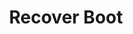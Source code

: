 ---
sidebar_position: 4
title: "Recover Boot"
sidebar_label: "Recover Boot"
description: "Resolve startup failures in Debian systems - troubleshoot boot issues, repair bootloader problems, fix initialization errors, and restore system accessibility."
keywords:
  - "debian boot recovery"
  - "boot troubleshooting"
  - "bootloader repair"
  - "startup recovery"
  - "system rescue"
tags:
  - debian
  - boot-recovery
  - boot-troubleshooting
  - bootloader-repair
  - system-rescue
slug: /linux/debian/configuration/boot-configuration/recover-boot
---